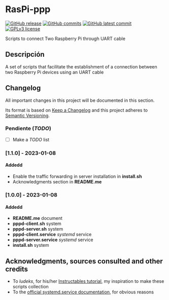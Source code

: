 # RasPi-ppp
[![GitHub release](https://img.shields.io/github/release/Veltys/RasPi-ppp.svg)](https://GitHub.com/Veltys/RasPi-ppp/releases/)
[![GitHub commits](https://badgen.net/github/commits/Veltys/RasPi-ppp)](https://GitHub.com/Veltys/RasPi-ppp/commit/)
[![GitHub latest commit](https://badgen.net/github/last-commit/Veltys/RasPi-ppp)](https://GitHub.com/Veltys/RasPi-ppp/commit/)
[![GPLv3 license](https://img.shields.io/badge/License-GPLv3-blue.svg)](https://github.com/Veltys/RasPi-ppp/blob/master/LICENSE.md)

Scripts to connect Two Raspberry Pi through UART cable


## Descripción
A set of scripts that facilitate the establishment of a connection between two Raspberry Pi devices using an UART cable


## Changelog
All important changes in this project will be documented in this section.

Its format is based on [Keep a Changelog](https://keepachangelog.com/en/1.0.0/) and this project adheres to [Semantic Versioning](https://semver.org/spec/v2.0.0.html).

### Pendiente (*TODO*)
- [ ] Make a *TODO* list

### [1.1.0] - 2023-01-08
#### Addedd
- Enable the traffic forwarding in server installation in **install.sh**
- Acknowledgments section in **README.me**

### [1.0.0] - 2023-01-08
#### Addedd
- **README.me** document
- **pppd-client.sh** system
- **pppd-server.sh** system
- **pppd-client.service** *systemd* service
- **pppd-server.service** *systemd* service
- **install.sh** system


## Acknowledgments, sources consulted and other credits
* To *ludeks*, for his/her [Instructables tutorial](https://www.instructables.com/Connect-the-Raspberry-Pi-to-network-using-UART/), my inspiration to make these scripts collection
* To the [official systemd.service documentation](https://www.freedesktop.org/software/systemd/man/systemd.service.html), for obvious reasons